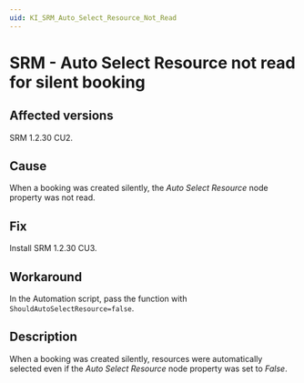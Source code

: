```yaml
---
uid: KI_SRM_Auto_Select_Resource_Not_Read
---
```


# SRM - Auto Select Resource not read for silent booking

## Affected versions

SRM 1.2.30 CU2.

## Cause

When a booking was created silently, the *Auto Select Resource* node property was not read.

## Fix

Install SRM 1.2.30 CU3<!--RN 35998-->.

## Workaround

In the Automation script, pass the function with `ShouldAutoSelectResource=false`.

## Description

When a booking was created silently, resources were automatically selected even if the *Auto Select Resource* node property was set to *False*.
